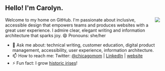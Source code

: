 ## Hello! I'm Carolyn. 

<img align='right' src="https://github-readme-stats.vercel.app/api?username=carolyn-shannon&show_icons=true&theme=dracula">

Welcome to my home on GitHub. I'm passionate about inclusive, accessible design that empowers teams and produces websites with a great user experience. I admire clear, elegant writing and information architecture that sparks joy. 😄 Pronouns: she/her

- 💬 Ask me about: technical writing, customer education, digital product management, accessibility, user experience, information architecture.
- 📫 How to reach me: Twitter: [@chicagomom](https://twitter.com/chicagomom) | [LinkedIn](https://www.linkedin.com/in/carolynshannon/) | [website](https://carolynshannon.com)
- ⚡ Fun fact: I grow [historic irises](https://www.historiciris.org/)!
